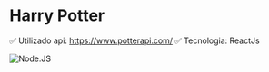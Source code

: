 # Harry Potter 

✅ Utilizado api: https://www.potterapi.com/
✅ Tecnologia: ReactJs

![Node.JS](https://media.giphy.com/media/Bh3YfliwBZNwk/giphy.gif)
